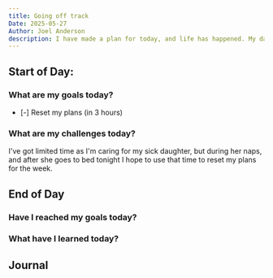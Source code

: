 ```yaml
---
title: Going off track
Date: 2025-05-27
Author: Joel Anderson
description: I have made a plan for today, and life has happened. My daughter has gotten sick. So, I've got to re-evaluate what my plan is and how I will achieve something this week but maybe not what I had ambiciously set my eyes on previously.
---
```


## Start of Day:

### What are my goals today?
- [-] Reset my plans (in 3 hours)

### What are my challenges today?
I've got limited time as I'm caring for my sick daughter, but during her naps, and after she goes to bed tonight I hope to use that time to reset my plans for the week.

## End of Day

### Have I reached my goals today?

### What have I learned today?

## Journal
